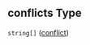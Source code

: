 ## conflicts Type

`string[]` ([conflict](schema-properties-media-properties-conflicts-conflict.md))
